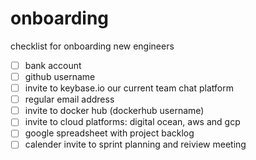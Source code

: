 # onboarding

checklist for onboarding new engineers

- [ ] bank account
- [ ] github username
- [ ] invite to keybase.io our current team chat platform
- [ ] regular email address
- [ ] invite to docker hub (dockerhub username)
- [ ] invite to cloud platforms: digital ocean, aws and gcp
- [ ] google spreadsheet with project backlog
- [ ] calender invite to sprint planning and reiview meeting
